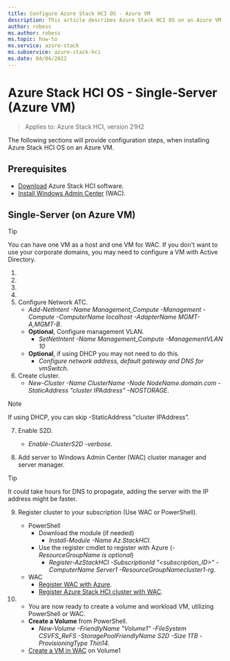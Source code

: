 ```yaml
---
title: Configure Azure Stack HCI OS - Azure VM
description: This article describes Azure Stack HCI OS on an Azure VM
author: robess
ms.author: robess
ms.topic: how-to
ms.service: azure-stack
ms.subservice: azure-stack-hci
ms.date: 04/04/2022
---
```


# **Azure Stack HCI OS - Single-Server (Azure VM)**
> Applies to: Azure Stack HCI, version 21H2

The following sections will provide configuration steps, when installing Azure Stack HCI OS on an Azure VM.
## Prerequisites

- [Download](https://azure.microsoft.com/products/azure-stack/hci/hci-download/) Azure Stack HCI software.
- [Install Windows Admin Center](https://docs.microsoft.com/windows-server/manage/windows-admin-center/deploy/install) (WAC).

## **Single-Server (on Azure VM)**
> [!TIP]
> You can have one VM as a host and one VM for WAC. If you don't want to use your corporate domains, you may need to configure a VM with Active Directory.

1. 
2. 
3. 
4. 
5. Configure Network ATC.
    - *Add-NetIntent -Name Management_Compute -Management -Compute -ComputerName localhost -AdapterName MGMT-A,MGMT-B*.
    - **Optional**, Configure management VLAN.
        - *SetNetIntent -Name Management_Compute -ManagementVLAN 10*
    - **Optional**, if using DHCP you may not need to do this.
        - *Configure network address, default gateway and DNS for vmSwitch*.
6. Create cluster.
    - *New-Cluster -Name ClusterName -Node NodeName.domain.com -StaticAddress "cluster IPAddress" –NOSTORAGE*.

> [!NOTE]
> If using DHCP, you can skip -StaticAddress "cluster IPAddress".

7. Enable S2D.
    - *Enable-ClusterS2D -verbose*.

8. Add server to Windows Admin Center (WAC) cluster manager and server manager.

> [!TIP]
> It could take hours for DNS to propagate, adding the server with the IP address might be faster.

9. Register cluster to your subscription (Use WAC or PowerShell).
    - PowerShell
        - Download the module (if needed)
            - *Install-Module -Name Az.StackHCI*.
        - Use the register cmdlet to register with Azure (*-ResourceGroupName is optional*)
            - *Register-AzStackHCI -SubscriptionId "<subscription_ID>" -ComputerName Server1 -ResourceGroupNamecluster1-rg*.
    - WAC
        - [Register WAC with Azure](../manage/register-windows-admin-center.md).
        - [Register Azure Stack HCI cluster with WAC](../deploy/register-with-azure.md#register-a-cluster-using-windows-admin-center).

11. - You are now ready to create a volume and workload VM, utilizing PowerShell or WAC.
    - **Create a Volume** from PowerShell.
        - *New-Volume -FriendlyName "Volume1" -FileSystem CSVFS_ReFS -StoragePoolFriendlyName S2D -Size 1TB -ProvisioningType Thin14*.
    - [Create a VM in WAC](../manage/vm.md#create-a-new-vm) on Volume1
